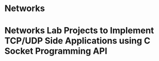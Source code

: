 # Networks
<h1> Networks Lab Projects to Implement TCP/UDP Side Applications using C Socket Programming API<h1>
